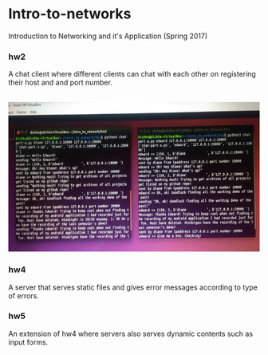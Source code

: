 # Intro-to-networks
Introduction to Networking and it's Application (Spring 2017)

### hw2
<p> A chat client where different clients can chat with each other on registering their host and and port number.</p><br>
<img src="https://github.com/dichha/Intro-to-networks/blob/master/chat-client.jpg" width=600, height="300">

### hw4
A server that serves static files and gives error messages according to type of errors.

### hw5 
An extension of hw4 where servers also serves dynamic contents such as input forms. 

